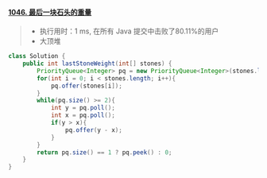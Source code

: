 #### [1046. 最后一块石头的重量](https://leetcode-cn.com/problems/last-stone-weight/)

> - 执行用时：1 ms, 在所有 Java 提交中击败了80.11%的用户
> - 大顶堆

```java
class Solution {
    public int lastStoneWeight(int[] stones) {
        PriorityQueue<Integer> pq = new PriorityQueue<Integer>(stones.length, (o1, o2) -> o2 - o1);
        for(int i = 0; i < stones.length; i++){
            pq.offer(stones[i]);
        }
        while(pq.size() >= 2){
            int y = pq.poll();
            int x = pq.poll();
            if(y > x){
                pq.offer(y - x);
            }
        }
        return pq.size() == 1 ? pq.peek() : 0;
    }
}
```

